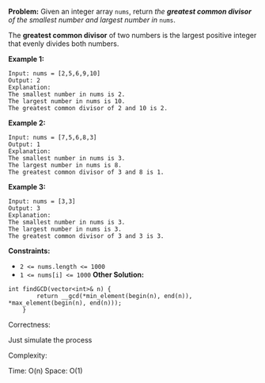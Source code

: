 **Problem:**
Given an integer array `nums`, return *the **greatest common divisor** of the smallest number and largest number in* `nums`.

The **greatest common divisor** of two numbers is the largest positive integer that evenly divides both numbers.

 

**Example 1:**

```
Input: nums = [2,5,6,9,10]
Output: 2
Explanation:
The smallest number in nums is 2.
The largest number in nums is 10.
The greatest common divisor of 2 and 10 is 2.
```

**Example 2:**

```
Input: nums = [7,5,6,8,3]
Output: 1
Explanation:
The smallest number in nums is 3.
The largest number in nums is 8.
The greatest common divisor of 3 and 8 is 1.
```

**Example 3:**

```
Input: nums = [3,3]
Output: 3
Explanation:
The smallest number in nums is 3.
The largest number in nums is 3.
The greatest common divisor of 3 and 3 is 3.
```

 

**Constraints:**

- `2 <= nums.length <= 1000`
- `1 <= nums[i] <= 1000`
**Other Solution:**
```
int findGCD(vector<int>& n) {
        return __gcd(*min_element(begin(n), end(n)), *max_element(begin(n), end(n)));
    }
```
Correctness:

Just simulate the process

Complexity:

Time: O(n)
Space: O(1)